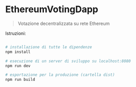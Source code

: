 # EthereumVotingDapp

> Votazione decentralizzata su rete Ethereum



Istruzioni:

``` bash

# installazione di tutte le dipendenze
npm install

# esecuzione di un server di sviluppo su localhost:8080
npm run dev

# esportazione per la produzione (cartella dist)
npm run build

```
